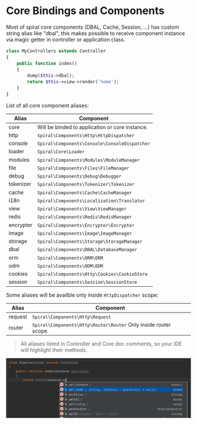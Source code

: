 # Core Bindings and Components
Most of spiral core components (DBAL, Cache, Session, ...) has custom string alias like "dbal", this makes possible to receive component instance via magic getter in controller or application class.
```php
class MyControllers extends Controller
{
    public function index()
    {
        dump($this->dbal);
        return $this->view->render('home');
    }
}
```

List of all core component aliases:

Alias     | Component
---       | ---
core      | Will be binded to application or core instance.
http      | `Spiral\Components\Http\HttpDispatcher`
console   | `Spiral\Components\Console\ConsoleDispatcher`
loader    | `Spiral\Core\Loader`
modules   | `Spiral\Components\Modules\ModuleManager`
file      | `Spiral\Components\Files\FileManager`
debug     | `Spiral\Components\Debug\Debugger`
tokenizer | `Spiral\Components\Tokenizer\Tokenizer`
cache     | `Spiral\Components\Cache\CacheManager`
i18n      | `Spiral\Components\Localization\Translator`
view      | `Spiral\Components\View\ViewManager`
redis     | `Spiral\Components\Redis\RedisManager`
encrypter | `Spiral\Components\Encrypter\Encrypter`
image     | `Spiral\Components\Image\ImageManager`
storage   | `Spiral\Components\Storage\StorageManager`
dbal      | `Spiral\Components\DBAL\DatabaseManager`
orm       | `Spiral\Components\ORM\ORM`
odm       | `Spiral\Components\ODM\ODM`
cookies   | `Spiral\Components\Http\Cookies\CookieStore`
session   | `Spiral\Components\Session\SessionStore`

Some aliases will be availble only inside `HttpDispatcher` scope:

Alias     | Component
---       | ---
request   | `Spiral\Components\Http\Request`
router    | `Spiral\Components\Http\Router\Router` Only inside router scope.

> All aliases listed in Controller and Core doc comments, so your IDE will highlight their methods.

![Code highlighting](../images/bindings.png)